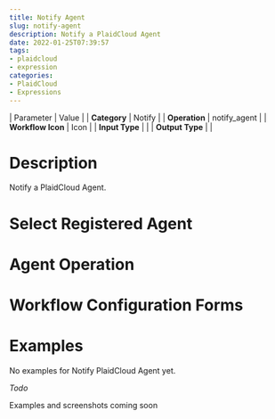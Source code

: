 ```yaml
---
title: Notify Agent
slug: notify-agent
description: Notify a PlaidCloud Agent
date: 2022-01-25T07:39:57
tags:
- plaidcloud
- expression
categories:
- PlaidCloud
- Expressions
---
```





| Parameter | Value |
| **Category** | Notify |
| **Operation** | notify\_agent |
| **Workflow Icon** | Icon |
| **Input Type** |  |
| **Output Type** |  |

# Description


Notify a PlaidCloud Agent.



# Select Registered Agent



# Agent Operation



# Workflow Configuration Forms



# Examples


No examples for Notify PlaidCloud Agent yet.



*Todo*


Examples and screenshots coming soon

